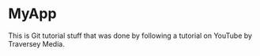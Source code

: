 # MyApp
This is Git tutorial stuff that was done by following a tutorial on YouTube by Traversey Media.
